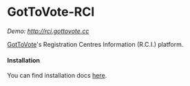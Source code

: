 GotToVote-RCI
=============

*Demo: http://rci.gottovote.cc*

[GotToVote](http://gottovote.cc/)'s Registration Centres Information (R.C.I.) platform.

#### Installation

You can find installation docs [here](http://gottovote.cc/docs).



